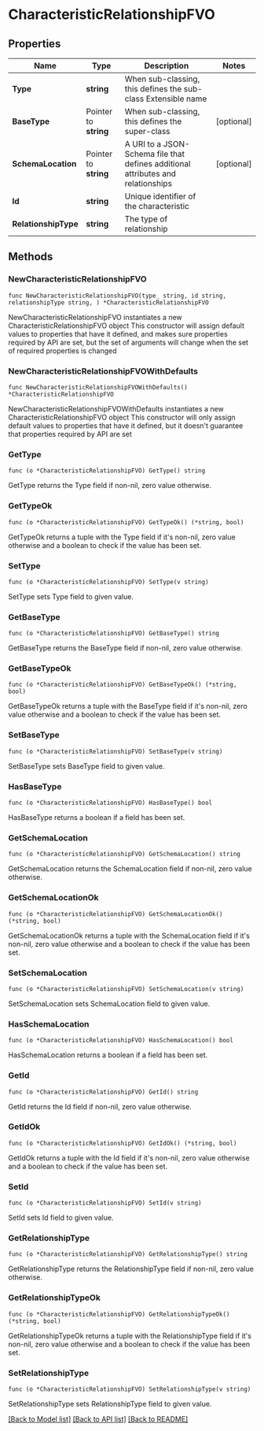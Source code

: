 # CharacteristicRelationshipFVO

## Properties

Name | Type | Description | Notes
------------ | ------------- | ------------- | -------------
**Type** | **string** | When sub-classing, this defines the sub-class Extensible name | 
**BaseType** | Pointer to **string** | When sub-classing, this defines the super-class | [optional] 
**SchemaLocation** | Pointer to **string** | A URI to a JSON-Schema file that defines additional attributes and relationships | [optional] 
**Id** | **string** | Unique identifier of the characteristic | 
**RelationshipType** | **string** | The type of relationship | 

## Methods

### NewCharacteristicRelationshipFVO

`func NewCharacteristicRelationshipFVO(type_ string, id string, relationshipType string, ) *CharacteristicRelationshipFVO`

NewCharacteristicRelationshipFVO instantiates a new CharacteristicRelationshipFVO object
This constructor will assign default values to properties that have it defined,
and makes sure properties required by API are set, but the set of arguments
will change when the set of required properties is changed

### NewCharacteristicRelationshipFVOWithDefaults

`func NewCharacteristicRelationshipFVOWithDefaults() *CharacteristicRelationshipFVO`

NewCharacteristicRelationshipFVOWithDefaults instantiates a new CharacteristicRelationshipFVO object
This constructor will only assign default values to properties that have it defined,
but it doesn't guarantee that properties required by API are set

### GetType

`func (o *CharacteristicRelationshipFVO) GetType() string`

GetType returns the Type field if non-nil, zero value otherwise.

### GetTypeOk

`func (o *CharacteristicRelationshipFVO) GetTypeOk() (*string, bool)`

GetTypeOk returns a tuple with the Type field if it's non-nil, zero value otherwise
and a boolean to check if the value has been set.

### SetType

`func (o *CharacteristicRelationshipFVO) SetType(v string)`

SetType sets Type field to given value.


### GetBaseType

`func (o *CharacteristicRelationshipFVO) GetBaseType() string`

GetBaseType returns the BaseType field if non-nil, zero value otherwise.

### GetBaseTypeOk

`func (o *CharacteristicRelationshipFVO) GetBaseTypeOk() (*string, bool)`

GetBaseTypeOk returns a tuple with the BaseType field if it's non-nil, zero value otherwise
and a boolean to check if the value has been set.

### SetBaseType

`func (o *CharacteristicRelationshipFVO) SetBaseType(v string)`

SetBaseType sets BaseType field to given value.

### HasBaseType

`func (o *CharacteristicRelationshipFVO) HasBaseType() bool`

HasBaseType returns a boolean if a field has been set.

### GetSchemaLocation

`func (o *CharacteristicRelationshipFVO) GetSchemaLocation() string`

GetSchemaLocation returns the SchemaLocation field if non-nil, zero value otherwise.

### GetSchemaLocationOk

`func (o *CharacteristicRelationshipFVO) GetSchemaLocationOk() (*string, bool)`

GetSchemaLocationOk returns a tuple with the SchemaLocation field if it's non-nil, zero value otherwise
and a boolean to check if the value has been set.

### SetSchemaLocation

`func (o *CharacteristicRelationshipFVO) SetSchemaLocation(v string)`

SetSchemaLocation sets SchemaLocation field to given value.

### HasSchemaLocation

`func (o *CharacteristicRelationshipFVO) HasSchemaLocation() bool`

HasSchemaLocation returns a boolean if a field has been set.

### GetId

`func (o *CharacteristicRelationshipFVO) GetId() string`

GetId returns the Id field if non-nil, zero value otherwise.

### GetIdOk

`func (o *CharacteristicRelationshipFVO) GetIdOk() (*string, bool)`

GetIdOk returns a tuple with the Id field if it's non-nil, zero value otherwise
and a boolean to check if the value has been set.

### SetId

`func (o *CharacteristicRelationshipFVO) SetId(v string)`

SetId sets Id field to given value.


### GetRelationshipType

`func (o *CharacteristicRelationshipFVO) GetRelationshipType() string`

GetRelationshipType returns the RelationshipType field if non-nil, zero value otherwise.

### GetRelationshipTypeOk

`func (o *CharacteristicRelationshipFVO) GetRelationshipTypeOk() (*string, bool)`

GetRelationshipTypeOk returns a tuple with the RelationshipType field if it's non-nil, zero value otherwise
and a boolean to check if the value has been set.

### SetRelationshipType

`func (o *CharacteristicRelationshipFVO) SetRelationshipType(v string)`

SetRelationshipType sets RelationshipType field to given value.



[[Back to Model list]](../README.md#documentation-for-models) [[Back to API list]](../README.md#documentation-for-api-endpoints) [[Back to README]](../README.md)


